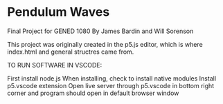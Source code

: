# Pendulum Waves
Final Project for GENED 1080
By James Bardin and Will Sorenson

This project was originally created in the p5.js editor, which is where index.html and general structres came from.

TO RUN SOFTWARE IN VSCODE:

First install node.js
When installing, check to install native modules
Install p5.vscode extension
Open live server through p5.vscode in bottom right corner and program should open in default browser window


